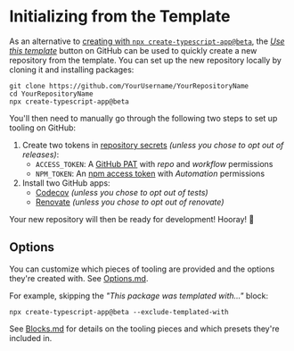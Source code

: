 # Initializing from the Template

As an alternative to [creating with `npx create-typescript-app@beta`](./Creation.md), the [_Use this template_](https://github.com/JoshuaKGoldberg/create-typescript-app/generate) button on GitHub can be used to quickly create a new repository from the template.
You can set up the new repository locally by cloning it and installing packages:

```shell
git clone https://github.com/YourUsername/YourRepositoryName
cd YourRepositoryName
npx create-typescript-app@beta
```

You'll then need to manually go through the following two steps to set up tooling on GitHub:

1. Create two tokens in [repository secrets](https://docs.github.com/en/actions/security-guides/encrypted-secrets) _(unless you chose to opt out of releases)_:
   - `ACCESS_TOKEN`: A [GitHub PAT](https://github.com/settings/tokens/new) with _repo_ and _workflow_ permissions
   - `NPM_TOKEN`: An [npm access token](https://docs.npmjs.com/creating-and-viewing-access-tokens/) with _Automation_ permissions
2. Install two GitHub apps:
   - [Codecov](https://github.com/marketplace/codecov) _(unless you chose to opt out of tests)_
   - [Renovate](https://github.com/marketplace/renovate) _(unless you chose to opt out of renovate)_

Your new repository will then be ready for development!
Hooray! 🥳

## Options

You can customize which pieces of tooling are provided and the options they're created with.
See [Options.md](./Options.md).

For example, skipping the _"This package was templated with..."_ block:

```shell
npx create-typescript-app@beta --exclude-templated-with
```

See [Blocks.md](./Blocks.md) for details on the tooling pieces and which presets they're included in.
